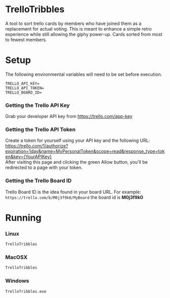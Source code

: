 # TrelloTribbles
A tool to sort trello cards by members who have joined them as a replacement for actual voting.  This is meant to 
enhance a simple retro experience while still allowing the giphy power-up. Cards sorted from most to fewest members.

# Setup
The following environmental variables will need to be set before execution.
```dotenv
TRELLO_API_KEY=
TRELLO_API_TOKEN=
TRELLO_BOARD_ID=
```

### Getting the Trello API Key
Grab your developer API key from https://trello.com/app-key

### Getting the Trello API Token
Create a token for yourself using your API key and the following 
URL: https://trello.com/1/authorize?expiration=1day&name=MyPersonalToken&scope=read&response_type=token&key={YourAPIKey}  
After visiting this page and clicking the green Allow button, you'll be redirected to a page with your token. 

### Getting the Trello Board ID
Trello Board ID is the idea found in your board URL. For example: `https://trello.com/b/M0j3f9k0/MyBoard` the board id is **M0j3f9k0**


# Running
### Linux
```bash
TrelloTribbles
```
### MacOSX
```zsh
TrelloTribbles
```
### Windows
```
TrelloTribbles.exe
```
